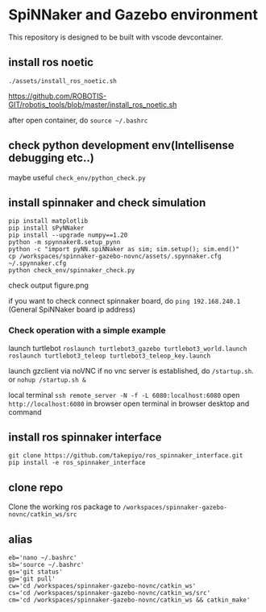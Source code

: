 # SpiNNaker and Gazebo environment

This repository is designed to be built with vscode devcontainer.

## install ros noetic
```
./assets/install_ros_noetic.sh
```
https://github.com/ROBOTIS-GIT/robotis_tools/blob/master/install_ros_noetic.sh

after open container, do `source ~/.bashrc`
## check python development env(Intellisense debugging etc..)
maybe useful `check_env/python_check.py`

## install spinnaker and check simulation
```
pip install matplotlib
pip install sPyNNaker
pip install --upgrade numpy==1.20
python -m spynnaker8.setup_pynn
python -c "import pyNN.spiNNaker as sim; sim.setup(); sim.end()"
cp /workspaces/spinnaker-gazebo-novnc/assets/.spynnaker.cfg ~/.spynnaker.cfg
python check_env/spinnaker_check.py
```
check output figure.png

if you want to check connect spinnaker board, do `ping 192.168.240.1` (General SpiNNaker board ip address)

### Check operation with a simple example
<!-- another terminal open and
```
cd ~/catkin_ws/src
git clone -b noetic-devel https://github.com/ROBOTIS-GIT/turtlebot3_msgs.git
git clone -b noetic-devel https://github.com/ROBOTIS-GIT/turtlebot3.git
cd ~/catkin_ws && catkin_make
echo "export TURTLEBOT3_MODEL=burger" >> ~/.bashrc
source ~/.bashrc
cd ~/catkin_ws/src
git clone -b noetic-devel https://github.com/ROBOTIS-GIT/turtlebot3_simulations.git
cd ~/catkin_ws && catkin_make
``` -->
launch turtlebot
`roslaunch turtlebot3_gazebo turtlebot3_world.launch`
`roslaunch turtlebot3_teleop turtlebot3_teleop_key.launch`

launch gzclient via noVNC
if no vnc server is established, do `/startup.sh`. or `nohup /startup.sh &`

local terminal
`ssh remote_server -N -f -L 6080:localhost:6080`
open `http://localhost:6080` in browser
open terminal in browser desktop and command
<!-- `gzclient` or `rviz` ... -->
<!-- It will show turtlebot gazebo env. Also can teleop... -->

## install ros spinnaker interface
```
git clone https://github.com/takepiyo/ros_spinnaker_interface.git
pip install -e ros_spinnaker_interface
```

## clone repo
Clone the working ros package to `/workspaces/spinnaker-gazebo-novnc/catkin_ws/src`

## alias
```
eb='nano ~/.bashrc'
sb='source ~/.bashrc'
gs='git status'
gp='git pull'
cw='cd /workspaces/spinnaker-gazebo-novnc/catkin_ws'
cs='cd /workspaces/spinnaker-gazebo-novnc/catkin_ws/src'
cm='cd /workspaces/spinnaker-gazebo-novnc/catkin_ws && catkin_make'
```
<!-- ## install rviz web
https://github.com/osrf/rvizweb -->

<!-- ## install ros -->

<!-- ## intsall gzweb(view gaezbo simlation via browser)
```
curl -o- https://raw.githubusercontent.com/nvm-sh/nvm/v0.35.3/install.sh | bash
source ~/.bashrc
nvm install 8
cd ~; git clone https://github.com/osrf/gzweb
cd ~/gzweb
git checkout gzweb_1.4.1
source /usr/share/gazebo/setup.sh
npm run deploy --- -m
```
https://osrf-migration.github.io/gzweb-gh-pages/#!/osrf/gzweb/issues/61/page/1
cp -r /usr/share/gazebo-11/media/ ~/gzweb/http/client/assets/
### start gzweb server background
```
cd ~/gzweb && npm start
```
### connect gzweb
port forwarding 8080 on the local terminal
`ssh remote_server -N -f -L 8080:localhost:8080`
open browser at `http://localhost:8080` -->
